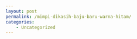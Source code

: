 ```yaml
---
layout: post
permalink: /mimpi-dikasih-baju-baru-warna-hitam/
categories:
    - Uncategorized
---
```


